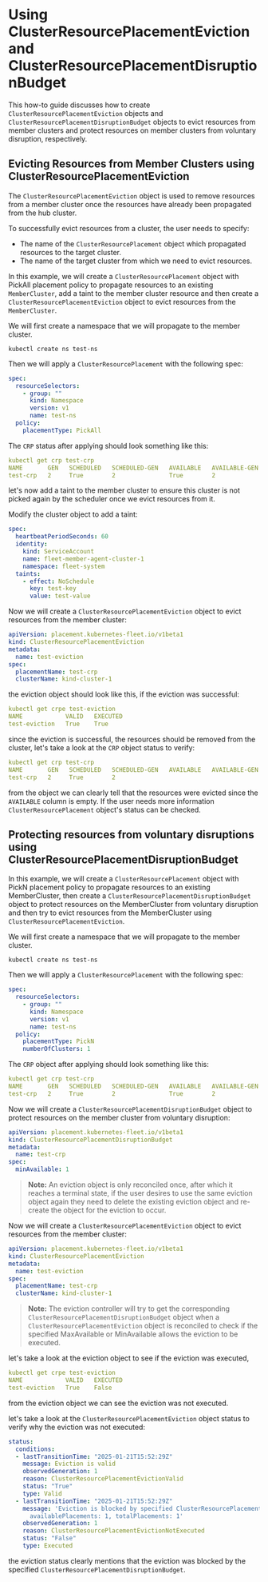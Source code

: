 # Using ClusterResourcePlacementEviction and ClusterResourcePlacementDisruptionBudget

This how-to guide discusses how to create `ClusterResourcePlacementEviction` objects and `ClusterResourcePlacementDisruptionBudget` objects to evict resources from member clusters and protect resources on member clusters from voluntary disruption, respectively.

## Evicting Resources from Member Clusters using ClusterResourcePlacementEviction

The `ClusterResourcePlacementEviction` object is used to remove resources from a member cluster once the resources have already been propagated from the hub cluster.

To successfully evict resources from a cluster, the user needs to specify:
- The name of the `ClusterResourcePlacement` object which propagated resources to the target cluster.
- The name of the target cluster from which we need to evict resources.

In this example, we will create a `ClusterResourcePlacement` object with PickAll placement policy to propagate resources to an existing `MemberCluster`, add a taint to the member cluster 
resource and then create a `ClusterResourcePlacementEviction` object to evict resources from the `MemberCluster`.

We will first create a namespace that we will propagate to the member cluster.

```
kubectl create ns test-ns
```

Then we will apply a `ClusterResourcePlacement` with the following spec:

```yaml
spec:
  resourceSelectors:
    - group: ""
      kind: Namespace
      version: v1          
      name: test-ns
  policy:
    placementType: PickAll
```

The `CRP` status after applying should look something like this:

```yaml
kubectl get crp test-crp
NAME       GEN   SCHEDULED   SCHEDULED-GEN   AVAILABLE   AVAILABLE-GEN   AGE
test-crp   2     True        2               True        2               5m49s
```

let's now add a taint to the member cluster to ensure this cluster is not picked again by the scheduler once we evict resources from it.

Modify the cluster object to add a taint:

```yaml
spec:
  heartbeatPeriodSeconds: 60
  identity:
    kind: ServiceAccount
    name: fleet-member-agent-cluster-1
    namespace: fleet-system
  taints:
    - effect: NoSchedule
      key: test-key
      value: test-value
```

Now we will create a `ClusterResourcePlacementEviction` object to evict resources from the member cluster:

```yaml
apiVersion: placement.kubernetes-fleet.io/v1beta1
kind: ClusterResourcePlacementEviction
metadata:
  name: test-eviction
spec:
  placementName: test-crp
  clusterName: kind-cluster-1
```

the eviction object should look like this, if the eviction was successful:

```yaml
kubectl get crpe test-eviction
NAME            VALID   EXECUTED
test-eviction   True    True
```

since the eviction is successful, the resources should be removed from the cluster, let's take a look at the `CRP` object status to verify:

```yaml
kubectl get crp test-crp
NAME       GEN   SCHEDULED   SCHEDULED-GEN   AVAILABLE   AVAILABLE-GEN   AGE
test-crp   2     True        2                                           15m
```

from the object we can clearly tell that the resources were evicted since the `AVAILABLE` column is empty. If the user needs more information `ClusterResourcePlacement` object's status can be checked.

## Protecting resources from voluntary disruptions using ClusterResourcePlacementDisruptionBudget

In this example, we will create a `ClusterResourcePlacement` object with PickN placement policy to propagate resources to an existing MemberCluster,
then create a `ClusterResourcePlacementDisruptionBudget` object to protect resources on the MemberCluster from voluntary disruption and 
then try to evict resources from the MemberCluster using `ClusterResourcePlacementEviction`.

We will first create a namespace that we will propagate to the member cluster.

```
kubectl create ns test-ns
```

Then we will apply a `ClusterResourcePlacement` with the following spec:

```yaml
spec:
  resourceSelectors:
    - group: ""
      kind: Namespace
      version: v1
      name: test-ns
  policy:
    placementType: PickN
    numberOfClusters: 1
```

The `CRP` object after applying should look something like this:

```yaml
kubectl get crp test-crp
NAME       GEN   SCHEDULED   SCHEDULED-GEN   AVAILABLE   AVAILABLE-GEN   AGE
test-crp   2     True        2               True        2               8s
```

Now we will create a `ClusterResourcePlacementDisruptionBudget` object to protect resources on the member cluster from voluntary disruption:

```yaml
apiVersion: placement.kubernetes-fleet.io/v1beta1
kind: ClusterResourcePlacementDisruptionBudget
metadata:
  name: test-crp
spec:
  minAvailable: 1
```

> **Note:** An eviction object is only reconciled once, after which it reaches a terminal state, if the user desires to use the same eviction object again they need to delete the existing eviction object and re-create the object for the eviction to occur.

Now we will create a `ClusterResourcePlacementEviction` object to evict resources from the member cluster:

```yaml
apiVersion: placement.kubernetes-fleet.io/v1beta1
kind: ClusterResourcePlacementEviction
metadata:
  name: test-eviction
spec:
  placementName: test-crp
  clusterName: kind-cluster-1
```

> **Note:** The eviction controller will try to get the corresponding `ClusterResourcePlacementDisruptionBudget` object when a `ClusterResourcePlacementEviction` object is reconciled to check if the specified MaxAvailable or MinAvailable allows the eviction to be executed.

let's take a look at the eviction object to see if the eviction was executed,

```yaml
kubectl get crpe test-eviction
NAME            VALID   EXECUTED
test-eviction   True    False
```

from the eviction object we can see the eviction was not executed.

let's take a look at the `ClusterResourcePlacementEviction` object status to verify why the eviction was not executed:

```yaml
status:
  conditions:
  - lastTransitionTime: "2025-01-21T15:52:29Z"
    message: Eviction is valid
    observedGeneration: 1
    reason: ClusterResourcePlacementEvictionValid
    status: "True"
    type: Valid
  - lastTransitionTime: "2025-01-21T15:52:29Z"
    message: 'Eviction is blocked by specified ClusterResourcePlacementDisruptionBudget,
      availablePlacements: 1, totalPlacements: 1'
    observedGeneration: 1
    reason: ClusterResourcePlacementEvictionNotExecuted
    status: "False"
    type: Executed
```

the eviction status clearly mentions that the eviction was blocked by the specified `ClusterResourcePlacementDisruptionBudget`.
